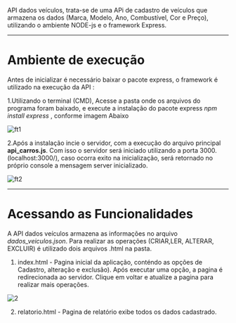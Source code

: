 API dados veículos, trata-se de uma APi de cadastro de veículos  que armazena os dados (Marca, Modelo, Ano, Combustível, Cor e Preço), utilizando o ambiente NODE-js e o framework Express.

----------------------------------
# Ambiente de execução

Antes de inicializar é necessário baixar o pacote express, o framework é utilizado na execução da API :

1.Utilizando o terminal (CMD),  Acesse a pasta onde os arquivos do programa foram baixado, e execute a instalação do pacote express  _npm install express_  , conforme imagem Abaixo

![ft1](https://user-images.githubusercontent.com/49642934/91680931-460f1e00-eb23-11ea-8c4f-6d76e4d252a5.JPG)



2.Após a instalação incie o servidor, com a execução do arquivo principal **api_carros.js**. Com isso o servidor será iniciado utilizando a porta 3000. (localhost:3000/), caso ocorra exito na inicialização,  será retornado no próprio console a mensagem server inicializado.

![ft2](https://user-images.githubusercontent.com/49642934/91680951-54f5d080-eb23-11ea-81ca-ad62e7915736.JPG)


----------------------------------
# Acessando as Funcionalidades

A API dados veículos armazena as informações no arquivo _dados_veiculos.json_. Para realizar as operações (CRIAR,LER, ALTERAR, EXCLUIR) é utilizado dois arquivos .html na pasta.

1. index.html - Pagina inicial da aplicação, conténdo as opções de Cadastro, alteração e exclusão). Após executar uma opção, a pagina é redirecionada ao servidor.
Clique em voltar e atualize a pagina para realizar mais operações.

![2](https://user-images.githubusercontent.com/49642934/91681950-6c828880-eb26-11ea-8ed9-99ecbac89787.JPG)


2. relatorio.html - Pagina de relatório exibe todos os dados cadastrado.

  
